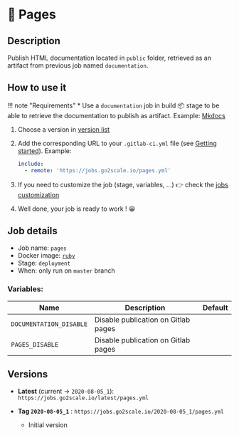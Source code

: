 # 🦊 Pages

## Description

Publish HTML documentation located in `public` folder, retrieved as an artifact
from previous job named `documentation`.

## How to use it

!!! note "Requirements"
    * Use a `documentation` job in build 📦 stage to be able to retrieve the
      documentation to publish as artifact. Example: [Mkdocs](/jobs/mkdocs/)

1. Choose a version in [version list](#versions)
3. Add the corresponding URL to your `.gitlab-ci.yml` file (see [Getting
   started](/getting-started)). Example:

    ```yaml
    include:
      - remote: 'https://jobs.go2scale.io/pages.yml'
    ```

4. If you need to customize the job (stage, variables, ...) 👉 check the [jobs
   customization](/getting-started/#jobs-customization)

5. Well done, your job is ready to work ! 😀


## Job details

* Job name: `pages`
* Docker image: [`ruby`](https://hub.docker.com/_/ruby)
* Stage: `deployment`
* When: only run on `master` branch

### Variables:

| Name | Description | Default |
| ---- | ----------- | ------- |
| `DOCUMENTATION_DISABLE` | Disable publication on Gitlab pages| |
| `PAGES_DISABLE` | Disable publication on Gitlab pages | |

## Versions

* **Latest** (current -> `2020-08-05_1`): `https://jobs.go2scale.io/latest/pages.yml`
* **Tag `2020-08-05_1`** : `https://jobs.go2scale.io/2020-08-05_1/pages.yml`

    * Initial version

